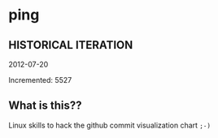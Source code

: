 # ping

## HISTORICAL ITERATION
2012-07-20

Incremented: 5527

## What is this?? 
Linux skills to hack the github commit visualization chart `;-)`
